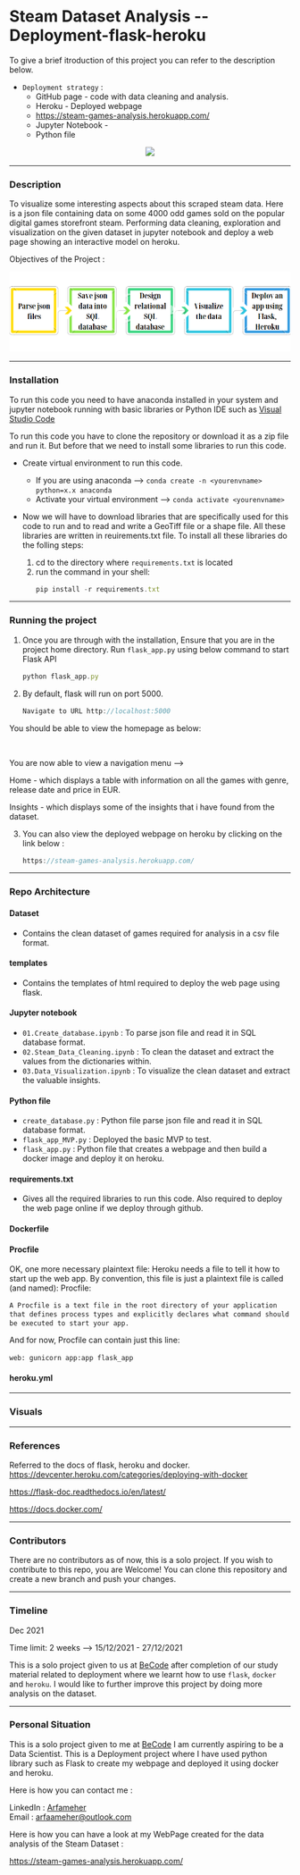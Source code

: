 # Steam Dataset Analysis --  Deployment-flask-heroku  
To give a brief itroduction of this project you can refer to the description below.
- `Deployment strategy` :
  - GitHub page - code with data cleaning and analysis.
  - Heroku - Deployed webpage
  - https://steam-games-analysis.herokuapp.com/
  - Jupyter Notebook - 
  - Python file
<p align="center">
  <img src="https://encrypted-tbn0.gstatic.com/images?q=tbn:ANd9GcQ30L8aV7_xXsF65jwQYIbIgGSoXFhBWgclpA&usqp=CAU" />
</p>

***
### Description
To visualize some interesting aspects about this scraped steam data. Here is a json file containing data on some 4000 odd games sold on the popular digital games storefront steam. Performing data cleaning, exploration and visualization on the given dataset in jupyter notebook and deploy a web page showing an interactive model on heroku. 

Objectives of the Project :
<p align="center">
  <img src="https://github.com/Arfameher/deployment/blob/main/static/Screenshot%20from%202021-12-26%2022-29-07.png?raw=true" />
</p>

***
### Installation
To run this code you need to have anaconda installed in your system and jupyter notebook running with basic libraries or Python IDE such as [Visual Studio Code](https://code.visualstudio.com/)

To run this code you have to clone the repository or download it as a zip file and run it. But before that we need to install some libraries to run this code.

- Create virtual environment to run this code. 
    - If you are using anaconda --> `conda create -n <yourenvname> python=x.x anaconda`
    - Activate your virtual environment -->
    `conda activate <yourenvname>`

- Now we will have to download libraries that are specifically used for this code to run and to read and write a GeoTiff file or a shape file. All these libraries are written in reuirements.txt file.
To install all these libraries do the folling steps:

    1. cd to the directory where `requirements.txt` is located
    2. run the command in your shell: 
        ```javascript
        pip install -r requirements.txt
        ``` 
***
### Running the project

1. Once you are through with the installation, Ensure that you are in the project home directory. Run `flask_app.py` using below command to start Flask API
    ```javascript
    python flask_app.py
    ```
2. By default, flask will run on port 5000.
    ```javascript
    Navigate to URL http://localhost:5000
    ```
You should be able to view the homepage as below:
<p align="center"><img src=""/>
</p>

You are now able to view a navigation menu --> 

Home - which displays a table with information on all the games with genre, release date and price in EUR.

Insights - which displays some of the insights that i have found from the dataset.

3. You can also view the deployed webpage on heroku by clicking on the link below :
    ```javascript
    https://steam-games-analysis.herokuapp.com/
    ```

***
### Repo Architecture
#### Dataset 
- Contains the clean dataset of games required for analysis in a csv file format.

#### templates 
- Contains the templates of html required to deploy the web page using flask.

#### Jupyter notebook 
- `01.Create_database.ipynb` : To parse json file and read it in SQL database format.
- `02.Steam_Data_Cleaning.ipynb` : To clean the dataset and extract the values from the dictionaries within.
- `03.Data_Visualization.ipynb` : To visualize the clean dataset and extract the valuable insights.

#### Python file 
- `create_database.py` : Python file parse json file and read it in SQL database format.
- `flask_app_MVP.py` : Deployed the basic MVP to test. 
- `flask_app.py` : Python file that creates a webpage and then build a docker image and deploy it on heroku.

#### requirements.txt 
- Gives all the required libraries to run this code. Also required to deploy the web page online if we deploy through github.

#### Dockerfile

#### Procfile
OK, one more necessary plaintext file: Heroku needs a file to tell it how to start up the web app. By convention, this file is just a plaintext file is called (and named): Procfile:

    A Procfile is a text file in the root directory of your application that defines process types and explicitly declares what command should be executed to start your app.

And for now, Procfile can contain just this line:

`web: gunicorn app:app flask_app`

#### heroku.yml 

***
### Visuals


***
### References
Referred to the docs of flask, heroku and docker.
https://devcenter.heroku.com/categories/deploying-with-docker

https://flask-doc.readthedocs.io/en/latest/

https://docs.docker.com/

***
### Contributors
There are no contributors as of now, this is a solo project. If you wish to contribute to this repo, you are Welcome!
You can clone this repository and create a new branch and push your changes.

***
### Timeline
Dec 2021

Time limit: 2 weeks --> 15/12/2021 - 27/12/2021 

This is a solo project given to us at [BeCode](https://becode.org/) after completion of our study material related to deployment where we learnt how to use `flask`, `docker` and `heroku`.
I would like to further improve this project by doing more analysis on the dataset.

***
### Personal Situation
This is a solo project given to me at [BeCode](https://becode.org/)
I am currently aspiring to be a Data Scientist. This is a Deployment project where I have used python library such as Flask to create my webpage and deployed it using docker and heroku.

Here is how you can contact me :

LinkedIn : [Arfameher](https://www.linkedin.com/in/arfa-meher/)  
Email : arfaameher@outlook.com

Here is how you can have a look at my WebPage created for the data analysis of the Steam Dataset : 

https://steam-games-analysis.herokuapp.com/

